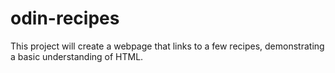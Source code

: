 # odin-recipes
This project will create a webpage that links to a few recipes, demonstrating a basic understanding of HTML.